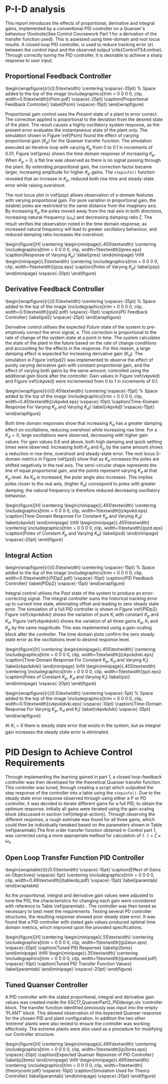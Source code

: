 # P-I-D analysis
This report introduces the effects of proportional, derivative and integral gains, implemented by a conventional PID controller on a Quanser's behaviour \footnote{See Control Coursework Part 1 for a derivation of the transfer function used}. This is assessed using time-domain and root locus results. A closed loop PID controller, is used to reduce tracking error ($e$) between the control input and the observed output \cite{ControlT54:online}. Through correctly tuning the PID controller, it is desirable to achieve a sharp response to user input.

## Proportional Feedback Controller

\begin{wrapfigure}{r}{0.5\textwidth}
\centering
\vspace{-35pt} % Space added to the top of the image
\includegraphics[trim = 0 0 0 0, clip, width=0.5\textwidth]{Psim.pdf}
\vspace{-25pt}
\caption{Proportional Feedback Controller}
\label{Psim}
\vspace{-15pt}
\end{wrapfigure}

Proportional gain control uses the *Present* state of a plant to error correct. The correction applied is proportional to the deviation from the desired state of the plant. The result causes a highly oscillatory system response, as the present error evaluates the instantaneous state of the plant only.  The simulation shown in Figure \ref{Psim} found the effect of varying proportional gain ($K_p$) for the Quanser transfer function. The simulation executed an iterative loop with varying $K_p$ from 0 to 0.1 in increments of 0.01. Figure \ref{pres} shows the time domain response of increasing $K_p$. When $K_p = 0$, a flat line was observed as there is no signal passing through the plant. By extending proportional gain, the correction factor became larger, increasing amplitude for higher $K_p$ gains. The `stepinfo()` function revealed that an increase in $K_p$, reduced both rise time and steady-state error while raising overshoot.

The root locus plot in \ref{pzp} allows observation of s-domain features with varying proportional gain.  For pure variation in proportional gain, the (stable) poles are restricted to the same distance from the imaginary axis. By increasing $K_p$ the poles moved away from the real axis in both directions, increasing natural-frequency ($\omega_n$) and decreasing damping ratio $\zeta$. The result verifies the observation noted in the time domain response, as increased natural frequency will lead to greater oscillatory behaviour, and reduced damping ratio increases the overshoot.

\begin{figure}[H]
\centering
\begin{minipage}{.455\textwidth}
 \centering
 \includegraphics[trim = 0 0 0 0, clip, width=1\textwidth]{pres.eps}
 \caption{Response of Varying $K_p$}
 \label{pres}
\end{minipage}
\hfill
\begin{minipage}{.5\textwidth}
\centering
\includegraphics[trim = 0 0 0 0, clip, width=1\textwidth]{pzp.eps}
\caption{Poles of Varying $K_p$}
\label{pzp}
\end{minipage}
\vspace{-20pt}
\end{figure}

## Derivative Feedback Controller

\begin{wrapfigure}{r}{0.5\textwidth}
\centering
\vspace{-35pt} % Space added to the top of the image
\includegraphics[trim = 0 0 0 0, clip, width=0.5\textwidth]{pd2.pdf}
\vspace{-10pt}
\caption{PD Feedback Controller}
\label{pd2}
\vspace{-25pt}
\end{wrapfigure}

Derivative control utilises the expected *Future* state of the system to pre-emptively correct the error signal, $e$. This correction is proportional to the rate of change of the system state at a point in time.  The system calculates the state of the plant in the future based on the rate of change conditions and accounting for the effects in the response. For this reason, a large damping effect is expected for increasing derivative gain ($K_d$).  The simulation in Figure \ref{pd2} was implemented to observe the effect of purely varying derivative gain with constant proportional gain, and the effect of varying both gains by the same amount; controlled using the additional gain block after the controller. Gain values in Figure \ref{vkpvkd} and Figure \ref{ckpvkd} were incremented from 0 to 1 in increments of 0.1.

\begin{wrapfigure}{r}{0.45\textwidth}
\centering
\vspace{-15pt} % Space added to the top of the image
\includegraphics[trim = 0 0 0 0, clip, width=0.45\textwidth]{vkpvkd.eps}
\vspace{-10pt}
\caption{Time-Domain Response For Varying $K_p$ and Varying $K_d$}
\label{vkpvkd}
\vspace{-15pt}
\end{wrapfigure}

Both time domain responses show that increasing $K_d$ has a greater damping effect on oscillations, reducing overshoot while increasing rise time. For a $K_d = 0$, large oscillations were observed, decreasing with higher gain values. For gain values 0.6 and above, both high damping and quick settling times were observed.  Increasing both $K_d$ and $K_p$ by the same amount shows a reduction in rise time, overshoot and steady-state error.
The root locus S-domain metrics in Figure \ref{pzd} show that as $K_d$ increases the poles are shifted negatively in the real axis.  The semi-circular shape represents the line of equal proportional gain, and the points represent varying $K_d$ at that $K_p$ level. As $K_d$ is increased, the polar angle also increases. This implies poles closer to the real axis, (higher $K_d$) correspond to poles with greater damping; the natural frequency is therefore reduced decreasing oscillatory behaviour.

\begin{figure}[H]
\centering
\begin{minipage}{.455\textwidth}
 \centering
 \includegraphics[trim = 0 0 0 0, clip, width=1\textwidth]{ckpvkd.eps}
 \caption{Time-Domain Response For Constant $K_p$ and Varying $K_d$}
 \label{ckpvkd}
\end{minipage}
\hfill
\begin{minipage}{.455\textwidth}
\centering
\includegraphics[trim = 0 0 0 0, clip, width=1\textwidth]{pzd.eps}
\caption{Poles of Constant $K_p$ and Varying $K_d$}
\label{pzd}
\end{minipage}
\vspace{-20pt}
\end{figure}

## Integral Action

\begin{wrapfigure}{r}{0.5\textwidth}
\centering
\vspace{-15pt} % Space added to the top of the image
\includegraphics[trim = 0 0 0 0, clip, width=0.5\textwidth]{PIDp2.pdf}
\vspace{-10pt}
\caption{PID Feedback Controller}
\label{PIDp2}
\vspace{-15pt}
\end{wrapfigure}

Integral control utilises the *Past* state of the system to produce an error-correcting signal. The integral controller sums the historical tracking error up to current time state, eliminating offset and leading to zero steady state error. The simulation of a full PID controller is shown in Figure \ref{PIDp2}. Figure \ref{ckpckdvki} shows the variation of pure $K_i$ with constant $K_p$ and $K_d$.  Figure \ref{vkpvkdvki} shows the variation of all three gains $K_d$, $K_i$ and $K_p$ by the same magnitude. This was implemented using a gain-scaling block after the controller. The time domain plots confirm the zero steady state error as the oscillations level to desired response level.

\begin{figure}[h]
\centering
\begin{minipage}{.455\textwidth}
 \centering
 \includegraphics[trim = 0 0 0 0, clip, width=1\textwidth]{ckpckdvki.eps}
 \caption{Time-Domain Response For Constant $K_p$, $K_d$ and Varying $K_i$}
 \label{ckpckdvki}
\end{minipage}
\hfill
\begin{minipage}{.455\textwidth}
\centering
\includegraphics[trim = 0 0 0 0, clip, width=1\textwidth]{pzi.eps}
\caption{Poles of Constant $K_p$, $K_d$ and Varying $K_i$}
\label{pzi}
\end{minipage}
\vspace{-20pt}
\end{figure}

\begin{wrapfigure}{r}{0.5\textwidth}
\centering
\vspace{-5pt} % Space added to the top of the image
\includegraphics[trim = 0 0 0 0, clip, width=0.5\textwidth]{vkpvkdvki.eps}
\vspace{-10pt}
\caption{Time-Domain Response For Varying $K_p$, $K_d$ and $K_i$}
  \label{vkpvkdvki}
\vspace{-35pt}
\end{wrapfigure}

At $K_i = 0$ there is steady state error that exists in the system, but as integral gain increases the steady state error is eliminated.

# PID Design to Achieve Control Requirements

Through implementing the learning gained in part 1, a closed loop-feedback controller was then developed for the theoretical Quanser transfer function. This controller was tuned, through creating a script which outputted the step response of the controller into a table using the `stepinfo()`. Due to the steady state error response observed through using either a P or PD controller, it was decided to iterate different gains for a full PID, to obtain the optimum response. Initially all gains were iterated using the gain-scaling block (discussed in section \ref{integral-action}). Through observing the different response, a rough estimate was found for all three gains, which could then be individually tweaked based on the parameters shown in Table \ref{paramtab}.The first order transfer function obtained in Control part 1, was corrected using a more appropriate method for calculation of $\tau$. $\tau = \zeta \times \omega_n$

## Open Loop Transfer Function PID Controller

\begin{wraptable}{l}{0.5\textwidth}
\vspace{-10pt}
\caption{Effect of Gains on Objectives}
\vspace{-5pt}
\centering
 \includegraphics[trim = 0 0 0 0, clip, width=0.49\textwidth]{tableobj.pdf}
 \vspace{-15pt}
 \label{paramtab}
\end{wraptable}

As the proportional, integral and derivative gain values were adjusted to tune the PID, the characteristics for changing each gain were considered with reference to Table \ref{paramtab} . The controller was then tuned as necessary to best meet the requirements .Testing several PD controller structures, the resulting response showed poor steady state error. It was found that a PID controller with stated gain values produced optimal time domain metrics, which improved upon the provided specifications.

\begin{figure}[H]
\centering
\begin{minipage}{.55\textwidth}
 \centering
 \includegraphics[trim = 0 0 0 0, clip, width=1\textwidth]{p2atun.eps}
 \vspace{-20pt}
 \caption{Tuned PID Response}
 \label{p2bres}
\end{minipage}
\hfill
\begin{minipage}{.35\textwidth}
\centering
\includegraphics[trim = 0 0 0 0, clip, width=1\textwidth]{paramtuned.pdf}
\vspace{-10pt}
\caption{Tuned PID Transfer Function Values}
\label{paramtab}
\end{minipage}
\vspace{-20pt}
\end{figure}

## Tuned Quanser Controller

A PID controller with the stated proportional, integral and derivative gain values was created inside the SSC17_QuanserPart2_PIDdesign.slx ‘controller block. The transfer function identified previously was input into the empty ‘PLANT’ block.  This allowed observation of the expected Quanser response for the chosen PID and plant configuration. In addition the two other ‘extreme’ plants were also tested to ensure the controller was working effectively. The extreme plants were also used as a procedure for modifying our Controller structure.

\begin{figure}[H]
\centering
\begin{minipage}{.495\textwidth}
 \centering
 \includegraphics[trim = 0 0 0 0, clip, width=1\textwidth]{p2bres.eps}
 \vspace{-20pt}
 \caption{Expected Quanser Repsonse of PID Controller}
 \label{p2bres}
\end{minipage}
\hfill
\begin{minipage}{.495\textwidth}
\centering
\includegraphics[trim = 0 0 0 0, clip, width=1\textwidth]{theorycontr.pdf}
\vspace{-10pt}
\caption{Simulation Used for Theory Controller}
\label{paramtab}
\end{minipage}
\vspace{-20pt}
\end{figure}
